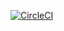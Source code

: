 [![CircleCI](https://circleci.com/gh/Siemens-Automation/Siemens-Task.svg?style=svg)](https://app.circleci.com/pipelines/circleci/5BG2cqNPqzyVashdvxMQwK)
